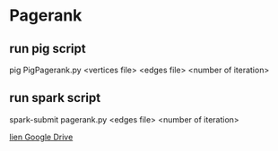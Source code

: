 # Pagerank

## run pig script
pig PigPagerank.py \<vertices file\> \<edges file\> \<number of iteration\>

## run spark script
spark-submit pagerank.py \<edges file\> \<number of iteration\>

[lien Google Drive](https://drive.google.com/drive/folders/1KwVgHGXdp_rCTEYURWS6WT83B_nXoZrC?usp=sharing)

